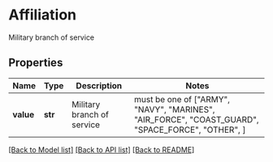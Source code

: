 # Affiliation

Military branch of service

## Properties
Name | Type | Description | Notes
------------ | ------------- | ------------- | -------------
**value** | **str** | Military branch of service |  must be one of ["ARMY", "NAVY", "MARINES", "AIR_FORCE", "COAST_GUARD", "SPACE_FORCE", "OTHER", ]

[[Back to Model list]](../README.md#documentation-for-models) [[Back to API list]](../README.md#documentation-for-api-endpoints) [[Back to README]](../README.md)


